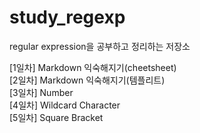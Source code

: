 # study_regexp
regular expression을 공부하고 정리하는 저장소

[1일차] Markdown 익숙해지기(cheetsheet)   
[2일차] Markdown 익숙해지기(템플리트)   
[3일차] Number   
[4일차] Wildcard Character   
[5일차] Square Bracket